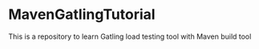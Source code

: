 # MavenGatlingTutorial
This is a repository to learn Gatling load testing tool with Maven build tool
